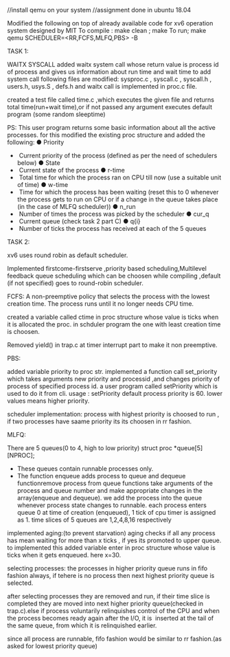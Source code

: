 //install qemu on your system
//assignment done in ubuntu 18.04

Modified the following on top of already available code for xv6 operation system designed by MIT
To compile :
make clean ; make
To run;
make qemu SCHEDULER=<RR,FCFS,MLFQ,PBS> -B

TASK 1:

WAITX SYSCALL
added waitx system call whose return value is process id of process and gives us information about run time and wait time 
to add system call following files are modified:
sysproc.c , syscall.c , syscall.h , users.h, usys.S , defs.h
and  waitx call is implemented in proc.c file.

created a test file called time.c ,which executes the given file and returns total time(run+wait time),or if not passed any argument executes default program (some random sleeptime)

PS:
This user program returns some basic information about all the active processes.
for this modified the existing proc structure and added the following:
● Priority
- ​ Current priority of the process (defined as per the need of
schedulers below)
● State
- ​ Current state of the process
● r-time
- ​ Total time for which the process ran on CPU till now (use a
suitable unit of time)
● w-time
- ​ Time for which the process has been waiting (reset this to 0
whenever the process gets to run on CPU or if a change in the queue takes
place (in the case of MLFQ scheduler))
● n_run
- ​ Number of times the process was picked by the scheduler
● cur_q
- ​ Current queue (check task 2 part C)
● q{i}
- ​ Number of ticks the process has received at each of the 5
queues



TASK 2:

xv6 uses round robin as default scheduler.

Implemented firstcome-firstserve ,priority based scheduling,Multilevel feedback queue scheduling which can be choosen while compiling ,default (if not specified) goes to round-robin scheduler.

FCFS:
A non-preemptive policy that selects the process with the lowest creation time. The process runs until it no longer needs CPU time.

created a variable called ctime in proc structure whose value is ticks when it is allocated the proc.
in schduler program the one with least creation time is choosen.

Removed yield() in trap.c at timer interrupt part to make it non preemptive.

PBS:

added variable priority to proc str.
implemented a function call set_priority which  takes arguments new priority and processid ,and changes priority of process of specified process id.
a user program called setPriority which is used to do it from cli.
usage : setPriority <newpriority> <pid>
default process priority is 60.
lower values means higher priority.

scheduler implementation:
process with highest priority is choosed to run , if two processes have saame priority its its choosen in rr fashion.

MLFQ:

There are 5 queues(0 to 4, high to low priority)
struct proc *queue[5][NPROC];
- These queues contain runnable processes only.
- The function enqueue adds process to queue and dequeue functionremove process from queue functions take arguments of the process and queue number and make appropriate changes in the array(enqueue and dequeue).
we add the process into the queue whenever process state changes to runnable.
each process enters queue 0 at time of creation (enqueued),
1 tick of cpu timer is assigned as 1.
time slices of 5 queues are 1,2,4,8,16 respectively

implemented aging:(to prevent starvation)
aging checks if all any process has mean waiting for more than x ticks , if yes its promoted to upper queue.
to implemented this  added variable enter in proc structure whose value is ticks when it gets enqueued.
here x=30.

selecting processes: the processes in higher priority queue runs in fifo fashion always, if tehere is no process then next highest priority queue is selected.

after selecting processes they are removed and run, if their time slice is completed they are moved into next higher priority queue(checked in trap.c).else if process voluntarily relinquishes control of the CPU and when the process becomes ready again after the I/O, it is​ ​ inserted at the tail of the same queue, from which it is relinquished earlier​.

since all process are runnable, fifo fashion would be similar to rr fashion.(as asked for lowest priority queue)















